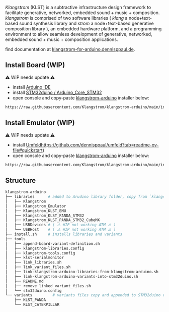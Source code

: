 *Klangstrom* (KLST) is a subtractive infrastructure design framework to facilitate generative, networked, embedded sound + music + composition. *klangstrom* is comprised of two software libraries ( *klang* a node+text-based sound synthesis library and *strom* a node+text-based generative composition library ), an embedded hardware platform, and a programming environment to allow seamless development of generative, networked, embedded sound + music + composition applications.

find documentation at [klangstrom-for-arduino.dennisppaul.de](https://klangstrom-for-arduino.dennisppaul.de).

## Install Board (WIP)

⚠️ WIP needs update ⚠️

- install [Arduino IDE](https://www.arduino.cc/en/software/#ide)
- install [STM32duino / Arduino_Core_STM32](https://github.com/stm32duino/Arduino_Core_STM32?tab=readme-ov-file#getting-started)
- open console and copy-paste [klangstrom-arduino](https://github.com/Klangstrom/klangstrom-arduino) installer below:

```sh
https://raw.githubusercontent.com/Klangstrom/klangstrom-arduino/main/install.sh)"` ( <- ⚠️ WIP not finished ⚠️ )
```

## Install Emulator (WIP)

⚠️ WIP needs update ⚠️

- install [Umfeld](https://github.com/dennisppaul/umfeld)https://github.com/dennisppaul/umfeld?tab=readme-ov-file#quickstart)
- open console and copy-paste [klangstrom-arduino](https://github.com/Klangstrom/klangstrom-arduino) installer below:

```sh
https://raw.githubusercontent.com/Klangstrom/klangstrom-arduino/main/install.sh)"` ( <- ⚠️ WIP not finished ⚠️ )
```

## Structure

```sh
klangstrom-arduino
├── libraries      # added to Arudino library folder, copy from `klangstrom-libraries`
│   ├── Klangstrom
│   ├── Klangstrom_Emulator
│   ├── Klangstrom_KLST_EMU
│   ├── Klangstrom_KLST_PANDA_STM32
│   ├── Klangstrom_KLST_PANDA_STM32_CubeMX
│   ├── USBDevices # ( ⚠️ WIP not working ATM ⚠️ )
│   └── USBHost    # ( ⚠️ WIP not working ATM ⚠️ )
├── install.sh     # installs libraries and variants
├── tools
│   ├── append-board-variant-definition.sh
│   ├── klangstrom-libraries.config
│   ├── klangstrom-tools.config
│   ├── klst-serialmonitor
│   ├── link_libraries.sh
│   ├── link_variant_files.sh
│   ├── link-klangstrom-arduino-libraries-from-klangstrom-arduino.sh
│   ├── link-klangstrom-arduino-variants-into-stm32duino.sh
│   ├── README.md
│   ├── remove_linked_variant_files.sh
│   └── stm32duino.config
└── variants         # variants files copy and appended to STM32duino via script 
    ├── KLST_PANDA 
    └── KLST_CATERPILLAR
```

